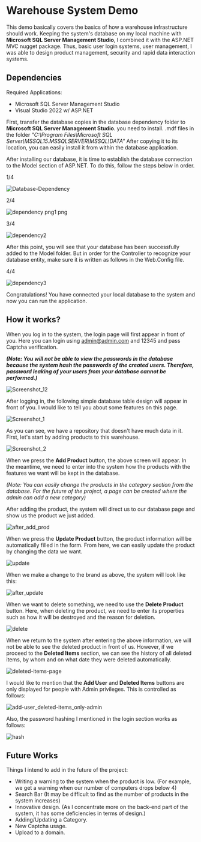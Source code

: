 
# Warehouse System Demo

This demo basically covers the basics of how a warehouse infrastructure should work.
Keeping the system's database on my local machine with **Microsoft SQL Server Management Studio**,
I combined it with the ASP.NET MVC nugget package. Thus, basic user login systems, user management,
I was able to design product management, security and rapid data interaction systems.


## Dependencies

Required Applications:
- Microsoft SQL Server Management Studio
- Visual Studio 2022 w/ ASP.NET

First, transfer the database copies in the database dependency folder to **Microsoft SQL Server Management Studio**.
you need to install. .mdf files in the folder *"C:\Program Files\Microsoft SQL Server\MSSQL15.MSSQLSERVER\MSSQL\DATA"*
After copying it to its location, you can easily install it from within the database application.

After installing our database, it is time to establish the database connection to the Model section of ASP.NET. To do this, follow the steps below in order.

1/4

![Database-Dependency](https://user-images.githubusercontent.com/73427323/211585739-906402f6-4bcf-471f-839e-86733a5d15d9.png)

2/4

![dependency png1 png](https://user-images.githubusercontent.com/73427323/211585904-4afcfa94-8636-4ee1-8eed-5fc52d27335d.png)

3/4

![dependency2](https://user-images.githubusercontent.com/73427323/211585913-547d9376-a47f-43e9-aa03-2cb164db9062.png)

After this point, you will see that your database has been successfully added to the Model folder. But in order for the Controller to recognize your database entity, make sure it is written as follows in the Web.Config file.

4/4

![dependency3](https://user-images.githubusercontent.com/73427323/211586335-7c8adb96-4348-4446-8b59-d2648bb367df.png)


Congratulations! You have connected your local database to the system and now you can run the application.

## How it works?

When you log in to the system, the login page will first appear in front of you. Here you can login using admin@admin.com and 12345 and pass Captcha verification.

***(Note: You will not be able to view the passwords in the database because the system hash the passwords of the created users. Therefore, password leaking of your users from your database cannot be performed.)***

![Screenshot_12](https://user-images.githubusercontent.com/73427323/211587269-4ec645f8-eb9e-4e23-a59a-07dec0f17233.png)

After logging in, the following simple database table design will appear in front of you. I would like to tell you about some features on this page.

![Screenshot_1](https://user-images.githubusercontent.com/73427323/211588061-d941f5c6-0b66-4ab5-8729-84d84aeac0c5.png)

As you can see, we have a repository that doesn't have much data in it. First, let's start by adding products to this warehouse.

![Screenshot_2](https://user-images.githubusercontent.com/73427323/211588284-ac870022-b254-4acb-abb4-188ce160881c.png)

When we press the **Add Product** button, the above screen will appear. In the meantime, we need to enter into the system how the products with the features we want will be kept in the database.

*(Note: You can easily change the products in the category section from the database. For the future of the project, a page can be created where the admin can add a new category)*

After adding the product, the system will direct us to our database page and show us the product we just added.

![after_add_prod](https://user-images.githubusercontent.com/73427323/211588864-2476d98b-35df-4c0c-be4e-1894fa600e60.png)

When we press the **Update Product** button, the product information will be automatically filled in the form. From here, we can easily update the product by changing the data we want.

![update](https://user-images.githubusercontent.com/73427323/211589053-e04f46b1-aaf6-4da3-a4aa-3eec9393be8e.png)

When we make a change to the brand as above, the system will look like this:

![after_update](https://user-images.githubusercontent.com/73427323/211589131-bbd417e6-2a95-4740-a330-72e6741f7b3e.png)

When we want to delete something, we need to use the **Delete Product** button. Here, when deleting the product, we need to enter its properties such as how it will be destroyed and the reason for deletion.

![delete](https://user-images.githubusercontent.com/73427323/211589428-93f28ac5-8431-46cf-9ef9-86d91b753168.png)

When we return to the system after entering the above information, we will not be able to see the deleted product in front of us. However, if we proceed to the **Deleted Items** section, we can see the history of all deleted items, by whom and on what date they were deleted automatically.

![deleted-items-page](https://user-images.githubusercontent.com/73427323/211589704-15b51938-a99d-46c8-b53d-52a75fd001ce.png)

I would like to mention that the **Add User** and **Deleted Items** buttons are only displayed for people with Admin privileges. This is controlled as follows:

![add-user_deleted-items_only-admin](https://user-images.githubusercontent.com/73427323/211589915-cc99fef5-68bf-4766-814d-8627e24076a1.png)

Also, the password hashing I mentioned in the login section works as follows:

![hash](https://user-images.githubusercontent.com/73427323/211590053-ef512a0e-7d3a-43fc-a9f7-1d06363921b8.png)

## Future Works

Things I intend to add in the future of the project:
- Writing a warning to the system when the product is low. (For example, we get a warning when our number of computers drops below 4)
- Search Bar (It may be difficult to find as the number of products in the system increases)
- Innovative design. (As I concentrate more on the back-end part of the system, it has some deficiencies in terms of design.)
- Adding/Updating a Category.
- New Captcha usage.
- Upload to a domain.



